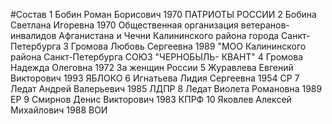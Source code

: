 #Состав
1 Бобин Роман Борисович 1970 ПАТРИОТЫ РОССИИ
2 Бобина Светлана Игоревна 1970 Общественная организация ветеранов-инвалидов Афганистана и Чечни Калининского района города Санкт-Петербурга
3 Громова Любовь Сергеевна 1989 \"МОО Калининского района Санкт-Петербурга СОЮЗ \"ЧЕРНОБЫЛЬ- КВАНТ\"
4 Громова Надежда Олеговна 1972 За женщин России
5 Журавлева Евгений Викторович 1993 ЯБЛОКО
6 Игнатьева Лидия Сергеевна 1954 СР
7 Ледат Андрей Валерьевич 1985 ЛДПР
8 Ледат Виолета Романовна 1989 ЕР
9 Смирнов Денис Викторович 1983 КПРФ
10 Яковлев Алексей Михайлович 1988 ВОИ
